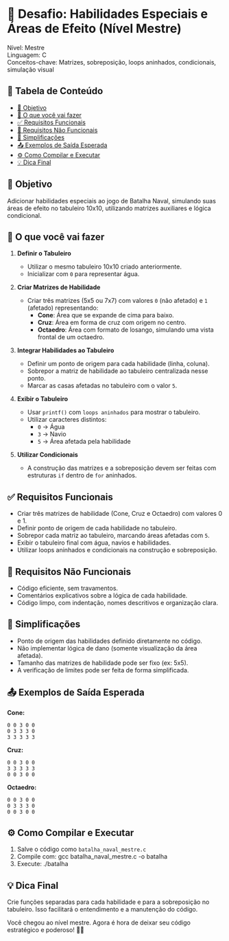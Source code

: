 🚀 Desafio: Habilidades Especiais e Áreas de Efeito (Nível Mestre)
==================================================================

Nível: Mestre  
Linguagem: C  
Conceitos-chave: Matrizes, sobreposição, loops aninhados, condicionais, simulação visual

📑 Tabela de Conteúdo
----------------------
- [🎯 Objetivo](#🎯-objetivo)
- [📌 O que você vai fazer](#📌-o-que-você-vai-fazer)
- [✅ Requisitos Funcionais](#✅-requisitos-funcionais)
- [🚫 Requisitos Não Funcionais](#🚫-requisitos-não-funcionais)
- [🎯 Simplificações](#🎯-simplificações)
- [📤 Exemplos de Saída Esperada](#📤-exemplos-de-saída-esperada)
- [⚙️ Como Compilar e Executar](#⚙️-como-compilar-e-executar)
- [💡 Dica Final](#💡-dica-final)

🎯 Objetivo
-----------
Adicionar habilidades especiais ao jogo de Batalha Naval, simulando suas áreas de efeito no tabuleiro 10x10, utilizando matrizes auxiliares e lógica condicional.

📌 O que você vai fazer
------------------------
1. **Definir o Tabuleiro**
   - Utilizar o mesmo tabuleiro 10x10 criado anteriormente.
   - Inicializar com `0` para representar água.

2. **Criar Matrizes de Habilidade**
   - Criar três matrizes (5x5 ou 7x7) com valores `0` (não afetado) e `1` (afetado) representando:
     - **Cone**: Área que se expande de cima para baixo.
     - **Cruz**: Área em forma de cruz com origem no centro.
     - **Octaedro**: Área com formato de losango, simulando uma vista frontal de um octaedro.

3. **Integrar Habilidades ao Tabuleiro**
   - Definir um ponto de origem para cada habilidade (linha, coluna).
   - Sobrepor a matriz de habilidade ao tabuleiro centralizada nesse ponto.
   - Marcar as casas afetadas no tabuleiro com o valor `5`.

4. **Exibir o Tabuleiro**
   - Usar `printf()` com `loops aninhados` para mostrar o tabuleiro.
   - Utilizar caracteres distintos:
     - `0` → Água
     - `3` → Navio
     - `5` → Área afetada pela habilidade

5. **Utilizar Condicionais**
   - A construção das matrizes e a sobreposição devem ser feitas com estruturas `if` dentro de `for` aninhados.

✅ Requisitos Funcionais
-------------------------
- Criar três matrizes de habilidade (Cone, Cruz e Octaedro) com valores 0 e 1.
- Definir ponto de origem de cada habilidade no tabuleiro.
- Sobrepor cada matriz ao tabuleiro, marcando áreas afetadas com `5`.
- Exibir o tabuleiro final com água, navios e habilidades.
- Utilizar loops aninhados e condicionais na construção e sobreposição.

🚫 Requisitos Não Funcionais
-----------------------------
- Código eficiente, sem travamentos.
- Comentários explicativos sobre a lógica de cada habilidade.
- Código limpo, com indentação, nomes descritivos e organização clara.

🎯 Simplificações
------------------
- Ponto de origem das habilidades definido diretamente no código.
- Não implementar lógica de dano (somente visualização da área afetada).
- Tamanho das matrizes de habilidade pode ser fixo (ex: 5x5).
- A verificação de limites pode ser feita de forma simplificada.

📤 Exemplos de Saída Esperada
------------------------------

**Cone:**
```
0 0 3 0 0  
0 3 3 3 0  
3 3 3 3 3
```

**Cruz:**
```
0 0 3 0 0  
3 3 3 3 3  
0 0 3 0 0
```

**Octaedro:**
```
0 0 3 0 0  
0 3 3 3 0  
0 0 3 0 0
```

⚙️ Como Compilar e Executar
----------------------------
1. Salve o código como `batalha_naval_mestre.c`
2. Compile com:
   gcc batalha_naval_mestre.c -o batalha
3. Execute:
   ./batalha

💡 Dica Final
-------------
Crie funções separadas para cada habilidade e para a sobreposição no tabuleiro. Isso facilitará o entendimento e a manutenção do código.

Você chegou ao nível mestre. Agora é hora de deixar seu código estratégico e poderoso! 🚀🧠
